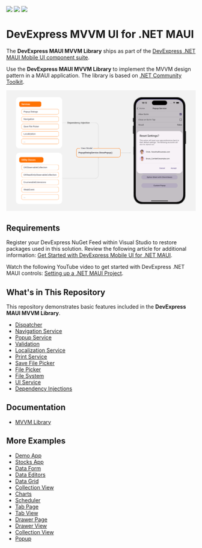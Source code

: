 <!-- default badges list -->
![](https://img.shields.io/endpoint?url=https://codecentral.devexpress.com/api/v1/VersionRange/852254544/24.2.2%2B)
[![](https://img.shields.io/badge/📖_How_to_use_DevExpress_Examples-e9f6fc?style=flat-square)](https://docs.devexpress.com/GeneralInformation/403183)
[![](https://img.shields.io/badge/💬_Leave_Feedback-feecdd?style=flat-square)](#does-this-example-address-your-development-requirementsobjectives)
<!-- default badges end -->

# DevExpress MVVM UI for .NET MAUI

The **DevExpress MAUI MVVM Library** ships as part of the [DevExpress .NET MAUI Mobile UI component suite](https://www.devexpress.com/maui/). 

Use the **DevExpress MAUI MVVM Library** to implement the MVVM design pattern in a MAUI application. The library is based on [.NET Community Toolkit](https://learn.microsoft.com/en-us/dotnet/communitytoolkit/).

![DevExpress MVVM Library for .NET MAUI - Overview](./Images/mvvm-structure.png)

## Requirements

Register your DevExpress NuGet Feed within Visual Studio to restore packages used in this solution. Review the following article for additional information: [Get Started with DevExpress Mobile UI for .NET MAUI](https://docs.devexpress.com/MAUI/403249/get-started). 

Watch the following YouTube video to get started with DevExpress .NET MAUI controls: [Setting up a .NET MAUI Project](https://www.youtube.com/watch?v=juJvl5UicIQ).

## What's in This Repository

This repository demonstrates basic features included in the **DevExpress MAUI MVVM Library**.
 
* [Dispatcher](./CS/Modules/DispatcherDemo/DispatcherDemoViewModel.cs/)
* [Navigation Service](./CS/Modules/NavigationServiceDemo/NavigationServiceDemoViewModel.cs/)
* [Popup Service](./CS/Modules/PopupService/PopupServiceDemoViewModel.cs/)
* [Validation](./CS/Modules/PopupService/LoginPopupViewModel.cs/)
* [Localization Service](./CS/Modules/LocalizationDemo/LocalizationDemoViewModel.cs/)
* [Print Service](./CS/Modules/PrintServiceDemo/PrintServiceDemoViewModel.cs/)
* [Save File Picker](./CS/Modules/SaveFilePickerDemo/SaveFilePickerDemoViewModel.cs/)
* [File Picker](./CS/Modules/FilePickerDemo/FilePickerDemoViewModel.cs/)
* [File System](./CS/Modules/FileSystemDemo/FileSystemDemoViewModel.cs/)
* [UI Service](./CS/Modules/UIServiceDemo/UIServiceDemoViewModel.cs/)
* [Dependency Injections](./CS/Modules/HomeModule/HomePage.xaml#L9) 

## Documentation

- [MVVM Library](https://docs.devexpress.com/MAUI/405291/mvvm/index)

## More Examples

* [Demo App](https://github.com/DevExpress-Examples/maui-demo-app)
* [Stocks App](https://github.com/DevExpress-Examples/maui-stocks-mini)
* [Data Form](https://github.com/DevExpress-Examples/maui-data-form-get-started)
* [Data Editors](https://github.com/DevExpress-Examples/maui-editors-get-started)
* [Data Grid](https://github.com/DevExpress-Examples/maui-data-grid)
* [Collection View](https://github.com/DevExpress-Examples/maui-collection-view)
* [Charts](https://github.com/DevExpress-Examples/maui-charts)
* [Scheduler](https://github.com/DevExpress-Examples/maui-scheduler-get-started)
* [Tab Page](https://github.com/DevExpress-Examples/maui-tab-page-get-started)
* [Tab View](https://github.com/DevExpress-Examples/maui-tab-view-get-started)
* [Drawer Page](https://github.com/DevExpress-Examples/maui-drawer-page-get-started)
* [Drawer View](https://github.com/DevExpress-Examples/maui-drawer-view-get-started)
* [Collection View](https://github.com/DevExpress-Examples/maui-collection-view-get-started)
* [Popup](https://github.com/DevExpress-Examples/maui-popup-get-started)
